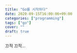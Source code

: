 ```yaml
---
title: "Go를 시작하다"
date: 2020-09-15T16:00:06+09:00
categories: ["programming"]
tags: ["go"]
cover: ""
draft: true
---
```


끄적 끄적...